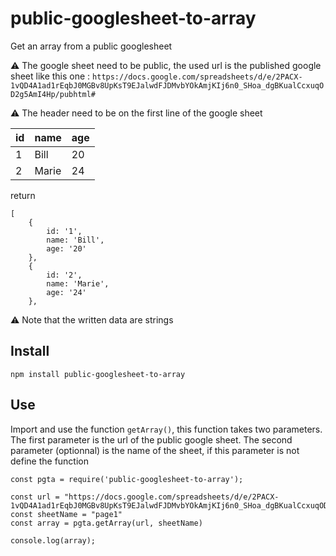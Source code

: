 # public-googlesheet-to-array

Get an array from a public googlesheet

⚠️ The google sheet need to be public, the used url is the published google sheet like this one : `https://docs.google.com/spreadsheets/d/e/2PACX-1vQD4A1ad1rEqbJ0MGBv8UpKsT9EJalwdFJDMvbYOkAmjKIj6n0_SHoa_dgBKualCcxuqOD2g5AmI4Hp/pubhtml#`

⚠️ The header need to be on the first line of the google sheet

| id | name  | age |
| -- | ----- | --- |
| 1  | Bill  | 20  |
| 2  | Marie | 24  |

return

```
[
	{
		id: '1',
		name: 'Bill',
		age: '20'
	},
	{
		id: '2',
		name: 'Marie',
		age: '24'
	},

```

⚠️ Note that the written data are strings

## Install

```
npm install public-googlesheet-to-array
```

## Use

Import and use the function `getArray()`, this function takes two parameters. The first parameter is the url of the public google sheet. The second parameter (optionnal) is the name of the sheet, if this parameter is not define the function

```
const pgta = require('public-googlesheet-to-array');

const url = "https://docs.google.com/spreadsheets/d/e/2PACX-1vQD4A1ad1rEqbJ0MGBv8UpKsT9EJalwdFJDMvbYOkAmjKIj6n0_SHoa_dgBKualCcxuqOD2g5AmI4Hp/pubhtml#"
const sheetName = "page1"
const array = pgta.getArray(url, sheetName)

console.log(array);
```
